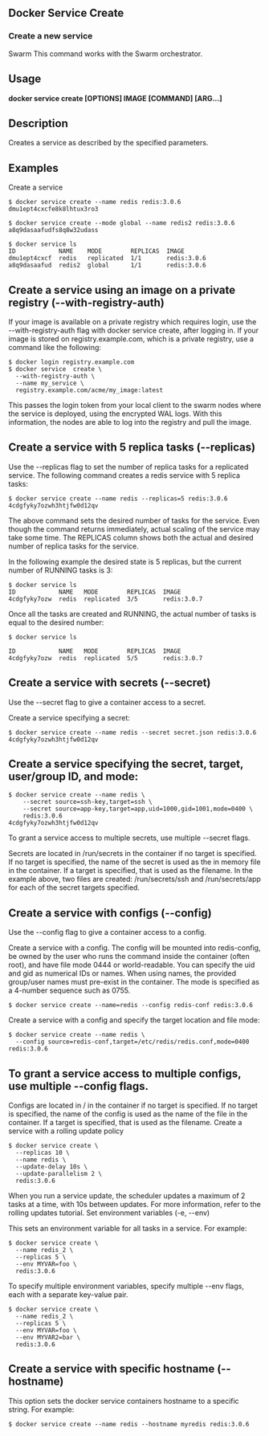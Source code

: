 

## Docker Service Create

### Create a new service
Swarm This command works with the Swarm orchestrator.

## Usage

**docker service create [OPTIONS] IMAGE [COMMAND] [ARG...]**

## Description
Creates a service as described by the specified parameters.

## Examples

Create a service
  
    $ docker service create --name redis redis:3.0.6
    dmu1ept4cxcfe8k8lhtux3ro3
    
    $ docker service create --mode global --name redis2 redis:3.0.6
    a8q9dasaafudfs8q8w32udass
    
    $ docker service ls
    ID            NAME    MODE        REPLICAS  IMAGE
    dmu1ept4cxcf  redis   replicated  1/1       redis:3.0.6
    a8q9dasaafud  redis2  global      1/1       redis:3.0.6

## Create a service using an image on a private registry (--with-registry-auth)

If your image is available on a private registry which requires login, use the --with-registry-auth flag with docker service create, after logging in. If your image is stored on registry.example.com, which is a private registry, use a command like the following:
    
    $ docker login registry.example.com
    $ docker service  create \
      --with-registry-auth \
      --name my_service \
      registry.example.com/acme/my_image:latest
  
This passes the login token from your local client to the swarm nodes where the service is deployed, using the encrypted WAL logs. With this information, the nodes are able to log into the registry and pull the image.

## Create a service with 5 replica tasks (--replicas)

Use the --replicas flag to set the number of replica tasks for a replicated service. The following command creates a redis service with 5 replica tasks:

    $ docker service create --name redis --replicas=5 redis:3.0.6
    4cdgfyky7ozwh3htjfw0d12qv

The above command sets the desired number of tasks for the service. Even though the command returns immediately, actual scaling of the service may take some time. The REPLICAS column shows both the actual and desired number of replica tasks for the service.

In the following example the desired state is 5 replicas, but the current number of RUNNING tasks is 3:
    
    $ docker service ls 
    ID            NAME   MODE        REPLICAS  IMAGE
    4cdgfyky7ozw  redis  replicated  3/5       redis:3.0.7

Once all the tasks are created and RUNNING, the actual number of tasks is equal to the desired number:

    $ docker service ls
    
    ID            NAME   MODE        REPLICAS  IMAGE
    4cdgfyky7ozw  redis  replicated  5/5       redis:3.0.7

## Create a service with secrets (--secret)

Use the --secret flag to give a container access to a secret.

Create a service specifying a secret:

    $ docker service create --name redis --secret secret.json redis:3.0.6
    4cdgfyky7ozwh3htjfw0d12qv

## Create a service specifying the secret, target, user/group ID, and mode:

    $ docker service create --name redis \
        --secret source=ssh-key,target=ssh \
        --secret source=app-key,target=app,uid=1000,gid=1001,mode=0400 \
        redis:3.0.6
    4cdgfyky7ozwh3htjfw0d12qv

To grant a service access to multiple secrets, use multiple --secret flags.

Secrets are located in /run/secrets in the container if no target is specified. If no target is specified, the name of the secret is used as the in memory file in the container. If a target is specified, that is used as the filename. In the example above, two files are created: /run/secrets/ssh and /run/secrets/app for each of the secret targets specified.

## Create a service with configs (--config)

Use the --config flag to give a container access to a config.

Create a service with a config. The config will be mounted into redis-config, be owned by the user who runs the command inside the container (often root), and have file mode 0444 or world-readable. You can specify the uid and gid as numerical IDs or names. When using names, the provided group/user names must pre-exist in the container. The mode is specified as a 4-number sequence such as 0755.

    $ docker service create --name=redis --config redis-conf redis:3.0.6

Create a service with a config and specify the target location and file mode:
    
    $ docker service create --name redis \
      --config source=redis-conf,target=/etc/redis/redis.conf,mode=0400 redis:3.0.6

## To grant a service access to multiple configs, use multiple --config flags.

Configs are located in / in the container if no target is specified. If no target is specified, the name of the config is used as the name of the file in the container. If a target is specified, that is used as the filename.
Create a service with a rolling update policy

    $ docker service create \
      --replicas 10 \
      --name redis \
      --update-delay 10s \
      --update-parallelism 2 \
      redis:3.0.6

When you run a service update, the scheduler updates a maximum of 2 tasks at a time, with 10s between updates. For more information, refer to the rolling updates tutorial.
Set environment variables (-e, --env)

This sets an environment variable for all tasks in a service. For example:

    $ docker service create \
      --name redis_2 \
      --replicas 5 \
      --env MYVAR=foo \
      redis:3.0.6

To specify multiple environment variables, specify multiple --env flags, each with a separate key-value pair.

    $ docker service create \
      --name redis_2 \
      --replicas 5 \
      --env MYVAR=foo \
      --env MYVAR2=bar \
      redis:3.0.6

## Create a service with specific hostname (--hostname)

This option sets the docker service containers hostname to a specific string. For example:

    $ docker service create --name redis --hostname myredis redis:3.0.6

